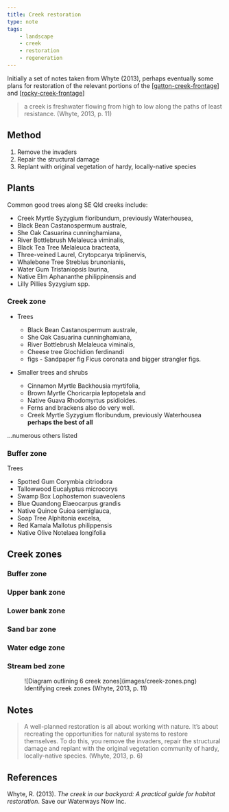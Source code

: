 ```yaml
---
title: Creek restoration
type: note
tags: 
    - landscape
    - creek
    - restoration
    - regeneration
---
```




Initially a set of notes taken from Whyte (2013), perhaps eventually some plans for restoration of the relevant portions of the [[gatton-creek-frontage]] and [[rocky-creek-frontage]]

> a creek is freshwater flowing from high to low along the paths of least resistance. (Whyte, 2013, p. 11)

## Method

1. Remove the invaders
2. Repair the structural damage
3. Replant with original vegetation of hardy, locally-native species

## Plants

Common good trees along SE Qld creeks include:

- Creek Myrtle Syzygium floribundum, previously Waterhousea, 
- Black Bean Castanospermum australe, 
- She Oak Casuarina cunninghamiana, 
- River Bottlebrush Melaleuca viminalis, 
- Black Tea Tree Melaleuca bracteata, 
- Three-veined Laurel, Crytopcarya triplinervis, 
- Whalebone Tree Streblus brunonianis, 
- Water Gum Tristaniopsis laurina, 
- Native Elm Aphananthe philippinensis and 
- Lilly Pillies Syzygium spp.

### Creek zone

- Trees

  - Black Bean Castanospermum australe, 
  - She Oak Casuarina cunninghamiana, 
  - River Bottlebrush Melaleuca viminalis, 
  - Cheese tree Glochidion ferdinandi
  - figs - Sandpaper fig Ficus coronata and bigger strangler figs.

- Smaller trees and shrubs

    - Cinnamon Myrtle Backhousia myrtifolia, 
    - Brown Myrtle Choricarpia leptopetala and 
    - Native Guava Rhodomyrtus psidioides. 
    - Ferns and brackens also do very well.
    - Creek Myrtle Syzygium floribundum, previously Waterhousea **perhaps the best of all**

...numerous others listed

### Buffer zone

Trees

- Spotted Gum Corymbia citriodora 
- Tallowwood Eucalyptus microcorys 
- Swamp Box Lophostemon suaveolens 
- Blue Quandong Elaeocarpus grandis 
- Native Quince Guioa semiglauca, 
- Soap Tree Alphitonia excelsa, 
- Red Kamala Mallotus philippensis
- Native Olive Notelaea longifolia


## Creek zones

### Buffer zone

### Upper bank zone

### Lower bank zone

### Sand bar zone

### Water edge zone

### Stream bed zone

<figure markdown>
![Diagram outlining 6 creek zones](images/creek-zones.png)
<caption>Identifying creek zones (Whyte, 2013, p. 11)</caption>
</figure>

## Notes

> A well-planned restoration is all about working with nature. It’s about recreating the opportunities for natural systems to restore themselves. To do this, you remove the invaders, repair the structural damage and replant with the original vegetation community of hardy, locally-native species. (Whyte, 2013, p. 6)

## References

Whyte, R. (2013). *The creek in our backyard: A practical guide for habitat restoration*. Save our Waterways Now Inc.

[//begin]: # "Autogenerated link references for markdown compatibility"
[gatton-creek-frontage]: gatton-creek-frontage "Gatton creek frontage"
[rocky-creek-frontage]: rocky-creek-frontage "Rocky Creek Frontage"
[//end]: # "Autogenerated link references"